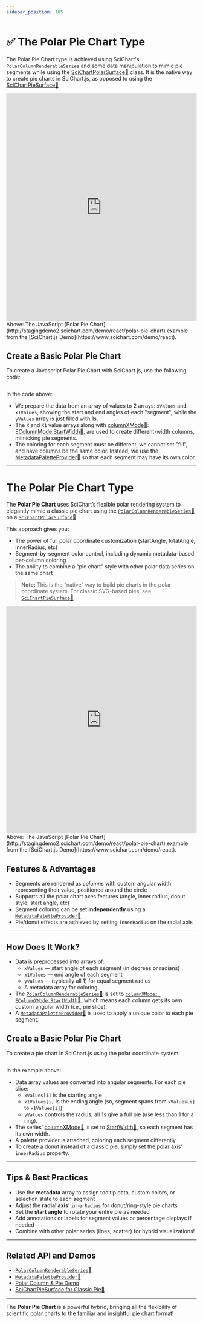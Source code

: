 ```yaml
---
sidebar_position: 105
---
```


# ✅ The Polar Pie Chart Type

The Polar Pie Chart type is achieved using SciChart's `PolarColumnRenderableSeries` and some data manipulation to mimic pie segments while using the [SciChartPolarSurface:blue_book:](https://www.scichart.com/documentation/js/v4/typedoc/classes/scichartpolarsurface.html) class.
It is the native way to create pie charts in SciChart.js, as opposed to using the [SciChartPieSurface:blue_book:](https://www.scichart.com/documentation/js/v4/typedoc/classes/scichartpiesurface.html)

<iframe src="http://stagingdemo2.scichart.com/demo/iframe/polar-pie-chart" width="100%" height="600px" frameborder="0"></iframe>

<div style={{textAlign: "center"}}>
    Above: The JavaScript [Polar Pie Chart](http://stagingdemo2.scichart.com/demo/react/polar-pie-chart) example from the [SciChart.js Demo](https://www.scichart.com/demo/react).
</div>

## Create a Basic Polar Pie Chart

To create a Javascript Polar Pie Chart with SciChart.js, use the following code:

```ts showLineNumbers {51-54,67,71-73} file=./Basic/demo.ts start=region_A_start end=region_A_end
```

<LiveDocSnippet name="./Basic/demo" />

In the code above:

- We prepare the data from an array of values to 2 arrays: `xValues` and `x1Values`, showing the start and end angles of each "segment", while the `yValues` array is just filled with 1s.
- The `X` and `X1` value arrays along with [columnXMode:blue_book:](https://www.scichart.com/documentation/js/v4/typedoc/classes/polarcolumnrenderableseries.html#columnxmode): [EColumnMode.StartWidth:blue_book:](https://www.scichart.com/documentation/js/v4/typedoc/enums/eperformancemarktype.html#setupstart), are used to create different-width columns, mimicking pie segments.
- The coloring for each segment must be different, we cannot set "fill", and have columns be the same color. Instead, we use the [MetadataPaletteProvider:blue_book:](https://www.scichart.com/documentation/js/v4/typedoc/classes/metadatapaletteprovider.html) so that each segment may have its own color.


---

# The Polar Pie Chart Type

The **Polar Pie Chart** uses SciChart’s flexible polar rendering system to elegantly mimic a classic pie chart using the [`PolarColumnRenderableSeries`:blue_book:](https://www.scichart.com/documentation/js/v4/typedoc/classes/polarcolumnrenderableseries.html) on a [`SciChartPolarSurface`:blue_book:](https://www.scichart.com/documentation/js/v4/typedoc/classes/scichartpolarsurface.html).

This approach gives you:
- The power of full polar coordinate customization (startAngle, totalAngle, innerRadius, etc)
- Segment-by-segment color control, including dynamic metadata-based per-column coloring
- The ability to combine a “pie chart” style with other polar data series on the same chart

> **Note:** This is the “native” way to build pie charts in the polar coordinate system. For classic SVG-based pies, see [`SciChartPieSurface`:blue_book:](https://www.scichart.com/documentation/js/v4/typedoc/classes/scichartpiesurface.html).

<iframe src="http://stagingdemo2.scichart.com/demo/iframe/polar-pie-chart" width="100%" height="600px" frameborder="0"></iframe>

<div style={{textAlign: "center"}}>
    Above: The JavaScript [Polar Pie Chart](http://stagingdemo2.scichart.com/demo/react/polar-pie-chart) example from the [SciChart.js Demo](https://www.scichart.com/demo/react).
</div>

## Features & Advantages

- Segments are rendered as *columns* with custom angular width representing their value, positioned around the circle
- Supports all the polar chart axes features (angle, inner radius, donut style, start angle, etc)
- Segment coloring can be set **independently** using a [`MetadataPaletteProvider`:blue_book:](https://www.scichart.com/documentation/js/v4/typedoc/classes/metadatapaletteprovider.html)
- Pie/donut effects are achieved by setting `innerRadius` on the radial axis

---

## How Does It Work?

- Data is preprocessed into arrays of:
  - `xValues` — start angle of each segment (in degrees or radians)
  - `x1Values` — end angle of each segment
  - `yValues` — (typically all 1) for equal segment radius
  - A metadata array for coloring  
- The [`PolarColumnRenderableSeries`:blue_book:](https://www.scichart.com/documentation/js/v4/typedoc/classes/polarcolumnrenderableseries.html) is set to [`columnXMode: EColumnXMode.StartWidth`:blue_book:](https://www.scichart.com/documentation/js/v4/typedoc/enums/ecolumnmode.html#startwidth), which means each column gets its own custom angular width (i.e., pie slice).
- A [`MetadataPaletteProvider`:blue_book:](https://www.scichart.com/documentation/js/v4/typedoc/classes/metadatapaletteprovider.html) is used to apply a unique color to each pie segment.

## Create a Basic Polar Pie Chart

To create a pie chart in SciChart.js using the polar coordinate system:

```ts showLineNumbers {51-54,67,71-73} file=./Basic/demo.ts start=region_A_start end=region_A_end
```

In the example above:

- Data array values are converted into angular segments. For each pie slice:
  - `xValues[i]` is the starting angle
  - `x1Values[i]` is the ending angle (so, segment spans from `xValues[i]` to `x1Values[i]`)
  - `yValues` controls the radius; all 1s give a full pie (use less than 1 for a ring).
- The series’ [columnXMode:blue_book:](https://www.scichart.com/documentation/js/v4/typedoc/classes/polarcolumnrenderableseries.html#columnxmode) is set to [StartWidth:blue_book:](https://www.scichart.com/documentation/js/v4/typedoc/enums/ecolumnmode.html#startwidth), so each segment has its own width.
- A palette provider is attached, coloring each segment differently.
- To create a donut instead of a classic pie, simply set the polar axis’ `innerRadius` property.

---

## Tips & Best Practices

- Use the **metadata** array to assign tooltip data, custom colors, or selection state to each segment
- Adjust the **radial axis**’ `innerRadius` for donut/ring-style pie charts
- Set the **start angle** to rotate your entire pie as needed
- Add annotations or labels for segment values or percentage displays if needed
- Combine with other polar series (lines, scatter) for hybrid visualizations!

---

## Related API and Demos

- [`PolarColumnRenderableSeries`:blue_book:](https://www.scichart.com/documentation/js/v4/typedoc/classes/polarcolumnrenderableseries.html)
- [`MetadataPaletteProvider`:blue_book:](https://www.scichart.com/documentation/js/v4/typedoc/classes/metadatapaletteprovider.html)
- [Polar Column & Pie Demo](https://www.scichart.com/demo/react/polar-pie-chart)
- [SciChartPieSurface for Classic Pie:blue_book:](https://www.scichart.com/documentation/js/v4/typedoc/classes/scichartpiesurface.html)

---

The **Polar Pie Chart** is a powerful hybrid, bringing all the flexibility of scientific polar charts to the familiar and insightful pie chart format!